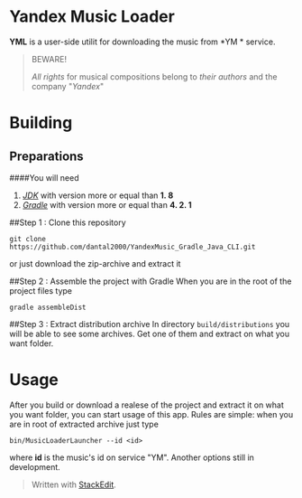 
# Yandex Music Loader
**YML** is a user-side utilit for downloading the music from *YM * service.

> BEWARE! 
> 
> *All rights* for musical compositions belong to *their authors* and the company "*Yandex*"

# Building 
## Preparations
####You will need

 1. <i>[JDK](http://www.oracle.com/technetwork/java/javase/downloads/index.html)</i>  with version more or equal than <b>1. 8</b>
 2. <i>[Gradle](https://gradle.org/install/)</i>  with version more or equal than <b>4. 2. 1</b>

##Step 1 : Clone this repository
```
git clone https://github.com/dantal2000/YandexMusic_Gradle_Java_CLI.git
```
or just download the zip-archive and extract it

##Step 2 : Assemble the project with Gradle
When you are in the root of the project files type
```
gradle assembleDist
```

##Step 3 : Extract distribution archive
In directory `build/distributions` you will be able to see some archives. Get one of them and extract on what you want folder.

# Usage
After you build or download a realese of the project and extract it on what you want folder, you can start usage of this app. Rules are simple: when you are in root of extracted archive just type
```
bin/MusicLoaderLauncher --id <id>
```
where **id** is the music's id on service "YM". Another options still in development.


> Written with [StackEdit](https://stackedit.io/).
